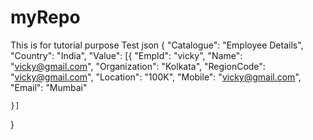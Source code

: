 # myRepo
This is for tutorial purpose
Test json
{
	&quot;Catalogue&quot;: &quot;Employee Details&quot;,
	&quot;Country&quot;: &quot;India&quot;,
	&quot;Value&quot;: [{
		&quot;EmpId&quot;: &quot;vicky&quot;,
		&quot;Name&quot;: &quot;vicky@gmail.com&quot;,
		&quot;Organization&quot;: &quot;Kolkata&quot;,
		&quot;RegionCode&quot;: &quot;vicky@gmail.com&quot;,
		&quot;Location&quot;: &quot;100K&quot;,
		&quot;Mobile&quot;: &quot;vicky@gmail.com&quot;,
		&quot;Email&quot;: &quot;Mumbai&quot;

	}]
}
